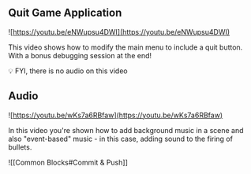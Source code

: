 

  

## Quit Game Application

  

![https://youtu.be/eNWupsu4DWI](https://youtu.be/eNWupsu4DWI)

  

This video shows how to modify the main menu to include a quit button. With a bonus debugging session at the end!

  

<aside>

💡 FYI, there is no audio on this video

  

</aside>

  

## Audio

  

![https://youtu.be/wKs7a6RBfaw](https://youtu.be/wKs7a6RBfaw)

  

In this video you're shown how to add background music in a scene and also "event-based" music - in this case, adding sound to the firing of bullets.

  ![[Common Blocks#Commit & Push]]